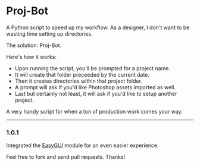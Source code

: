 # Proj-Bot

A Python script to speed up my workflow. As a designer, I don't want to be wasting time setting up directories.

The solution: Proj-Bot.

Here's how it works:

*  Upon running the script, you'll be prompted for a project name. 
*  It will create that folder preceeded by the current date. 
*  Then it creates directories within that project folder.
*  A prompt will ask if you'd like Photoshop assets imported as well.
*  Last but certainly not least, it will ask if you'd like to setup another project.

A very handy script for when a ton of production work comes your way.

***

### 1.0.1

Integrated the [EasyGUI](http://easygui.readthedocs.org/en/latest/index.html) module for an even easier experience.

Feel free to fork and send pull requests. Thanks!
